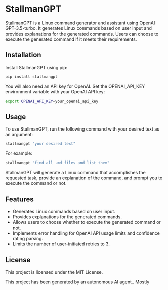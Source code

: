# StallmanGPT

StallmanGPT is a Linux command generator and assistant using OpenAI GPT-3.5-turbo. It generates Linux commands based on user input and provides explanations for the generated commands. Users can choose to execute the generated command if it meets their requirements.

## Installation

Install StallmanGPT using pip:

```bash
pip install stallmangpt
```

You will also need an API key for OpenAI. Set the OPENAI_API_KEY environment variable with your OpenAI API key:

```bash
export OPENAI_API_KEY=your_openai_api_key
```

## Usage

To use StallmanGPT, run the following command with your desired text as an argument:

```bash
stallmangpt "your desired text"
```

For example:

```bash
stallmangpt "find all .md files and list them"
```

StallmanGPT will generate a Linux command that accomplishes the requested task, provide an explanation of the command, and prompt you to execute the command or not.

## Features

* Generates Linux commands based on user input.
* Provides explanations for the generated commands.
* Allows users to choose whether to execute the generated command or not.
* Implements error handling for OpenAI API usage limits and confidence rating parsing.
* Limits the number of user-initiated retries to 3.

## License

This project is licensed under the MIT License.

This project has been generated by an autonomous AI agent.. Mostly
